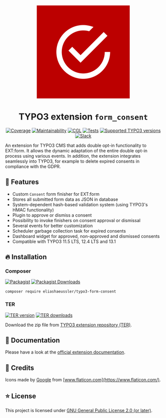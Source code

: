 <div align="center">

![Extension icon](Resources/Public/Icons/Extension.svg)

# TYPO3 extension `form_consent`

[![Coverage](https://img.shields.io/coverallsCoverage/github/eliashaeussler/typo3-form-consent?logo=coveralls)](https://coveralls.io/github/eliashaeussler/typo3-form-consent)
[![Maintainability](https://img.shields.io/codeclimate/maintainability/eliashaeussler/typo3-form-consent?logo=codeclimate)](https://codeclimate.com/github/eliashaeussler/typo3-form-consent/maintainability)
[![CGL](https://img.shields.io/github/actions/workflow/status/eliashaeussler/typo3-form-consent/cgl.yaml?label=cgl&logo=github)](https://github.com/eliashaeussler/typo3-form-consent/actions/workflows/cgl.yaml)
[![Tests](https://img.shields.io/github/actions/workflow/status/eliashaeussler/typo3-form-consent/tests.yaml?label=tests&logo=github)](https://github.com/eliashaeussler/typo3-form-consent/actions/workflows/tests.yaml)
[![Supported TYPO3 versions](https://typo3-badges.dev/badge/form_consent/typo3/shields.svg)](https://extensions.typo3.org/extension/form_consent)
[![Slack](https://img.shields.io/badge/slack-%23ext--form__consent-4a154b?logo=slack)](https://typo3.slack.com/archives/C03719PJJJD)

</div>

An extension for TYPO3 CMS that adds double opt-in functionality to
EXT:form. It allows the dynamic adaptation of the entire double opt-in
process using various events. In addition, the extension integrates
seamlessly into TYPO3, for example to delete expired consents in
compliance with the GDPR.

## 🚀 Features

* Custom `Consent` form finisher for EXT:form
* Stores all submitted form data as JSON in database
* System-dependent hash-based validation system (using TYPO3's HMAC functionality)
* Plugin to approve or dismiss a consent
* Possibility to invoke finishers on consent approval or dismissal
* Several events for better customization
* Scheduler garbage collection task for expired consents
* Dashboard widget for approved, non-approved and dismissed consents
* Compatible with TYPO3 11.5 LTS, 12.4 LTS and 13.1

## 🔥 Installation

### Composer

[![Packagist](https://img.shields.io/packagist/v/eliashaeussler/typo3-form-consent?label=version&logo=packagist)](https://packagist.org/packages/eliashaeussler/typo3-form-consent)
[![Packagist Downloads](https://img.shields.io/packagist/dt/eliashaeussler/typo3-form-consent?color=brightgreen)](https://packagist.org/packages/eliashaeussler/typo3-form-consent)

```bash
composer require eliashaeussler/typo3-form-consent
```

### TER

[![TER version](https://typo3-badges.dev/badge/form_consent/version/shields.svg)](https://extensions.typo3.org/extension/form_consent)
[![TER downloads](https://typo3-badges.dev/badge/form_consent/downloads/shields.svg)](https://extensions.typo3.org/extension/form_consent)

Download the zip file from
[TYPO3 extension repository (TER)](https://extensions.typo3.org/extension/form_consent).

## 📙 Documentation

Please have a look at the
[official extension documentation](https://docs.typo3.org/p/eliashaeussler/typo3-form-consent/main/en-us/).

## 💎 Credits

Icons made by [Google](https://www.flaticon.com/authors/google) from
[www.flaticon.com](https://www.flaticon.com/).

## ⭐ License

This project is licensed under [GNU General Public License 2.0 (or later)](LICENSE.md).
